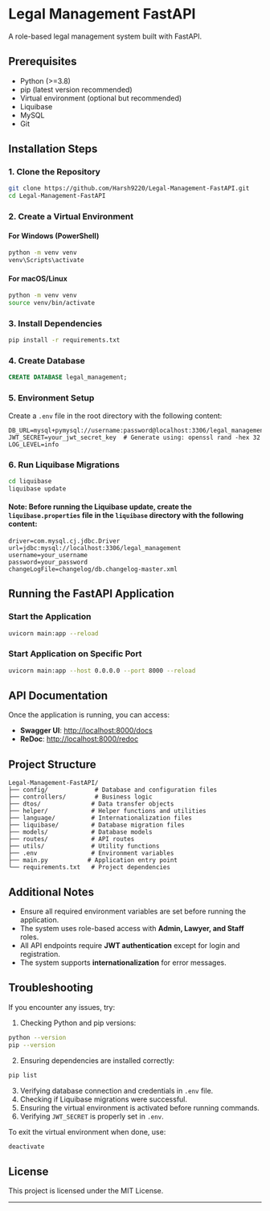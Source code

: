 # Legal Management FastAPI

A role-based legal management system built with FastAPI.

## Prerequisites
- Python (>=3.8)
- pip (latest version recommended)
- Virtual environment (optional but recommended)
- Liquibase
- MySQL
- Git

## Installation Steps

### 1. Clone the Repository
```bash
git clone https://github.com/Harsh9220/Legal-Management-FastAPI.git
cd Legal-Management-FastAPI
```

### 2. Create a Virtual Environment

#### For Windows (PowerShell)
```bash
python -m venv venv
venv\Scripts\activate
```

#### For macOS/Linux
```bash
python -m venv venv
source venv/bin/activate
```

### 3. Install Dependencies
```bash
pip install -r requirements.txt
```

### 4. Create Database
```sql
CREATE DATABASE legal_management;
```

### 5. Environment Setup
Create a `.env` file in the root directory with the following content:

```
DB_URL=mysql+pymysql://username:password@localhost:3306/legal_management
JWT_SECRET=your_jwt_secret_key  # Generate using: openssl rand -hex 32
LOG_LEVEL=info
```

### 6. Run Liquibase Migrations
```bash
cd liquibase
liquibase update
```

#### Note: Before running the Liquibase update, create the `liquibase.properties` file in the `liquibase` directory with the following content:
```
driver=com.mysql.cj.jdbc.Driver
url=jdbc:mysql://localhost:3306/legal_management
username=your_username
password=your_password
changeLogFile=changelog/db.changelog-master.xml
```

## Running the FastAPI Application

### Start the Application
```bash
uvicorn main:app --reload
```

### Start Application on Specific Port
```bash
uvicorn main:app --host 0.0.0.0 --port 8000 --reload
```

## API Documentation
Once the application is running, you can access:
- **Swagger UI**: [http://localhost:8000/docs](http://localhost:8000/docs)
- **ReDoc**: [http://localhost:8000/redoc](http://localhost:8000/redoc)

## Project Structure
```
Legal-Management-FastAPI/
├── config/             # Database and configuration files
├── controllers/        # Business logic
├── dtos/              # Data transfer objects
├── helper/            # Helper functions and utilities
├── language/          # Internationalization files
├── liquibase/         # Database migration files
├── models/            # Database models
├── routes/            # API routes
├── utils/             # Utility functions
├── .env               # Environment variables
├── main.py           # Application entry point
└── requirements.txt   # Project dependencies
```

## Additional Notes
- Ensure all required environment variables are set before running the application.
- The system uses role-based access with **Admin, Lawyer, and Staff** roles.
- All API endpoints require **JWT authentication** except for login and registration.
- The system supports **internationalization** for error messages.

## Troubleshooting
If you encounter any issues, try:

1. Checking Python and pip versions:
```bash
python --version
pip --version
```

2. Ensuring dependencies are installed correctly:
```bash
pip list
```

3. Verifying database connection and credentials in `.env` file.
4. Checking if Liquibase migrations were successful.
5. Ensuring the virtual environment is activated before running commands.
6. Verifying `JWT_SECRET` is properly set in `.env`.

To exit the virtual environment when done, use:
```bash
deactivate
```

## License
This project is licensed under the MIT License.

---
